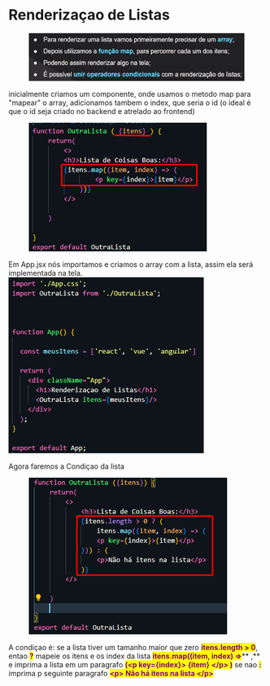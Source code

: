 # Renderizaçao de Listas

<figure><img src=".gitbook/assets/image (1) (1) (1).png" alt=""><figcaption></figcaption></figure>

inicialmente criamos um componente, onde usamos o metodo map para "mapear" o array, adicionamos tambem o index, que seria o id (o ideal é que o id seja criado no backend e atrelado ao frontend)

<figure><img src=".gitbook/assets/image (2) (1) (1).png" alt=""><figcaption></figcaption></figure>

Em App.jsx nós importamos e criamos o array com a lista, assim ela será implementada na tela.                             ![](<.gitbook/assets/image (3) (1) (1).png>)



Agora faremos a Condiçao da lista

<div align="left">

<figure><img src=".gitbook/assets/image (4) (1) (1).png" alt=""><figcaption></figcaption></figure>

</div>

A condiçao é: se a lista tiver um tamanho maior que zero <mark style="color:purple;">**itens.length > 0**</mark>, entao <mark style="color:purple;">**?**</mark> mapeie os itens e os index da lista <mark style="color:purple;">**itens.map((item, index) =>**</mark>** ,** e imprima a lista em um paragrafo <mark style="color:purple;">**(\<p key={index}> {item} \</p> )**</mark>  se nao <mark style="color:purple;">**:**</mark> imprima p seguinte paragrafo <mark style="color:purple;">**\<p> Não há itens na lista \</p>**</mark>
